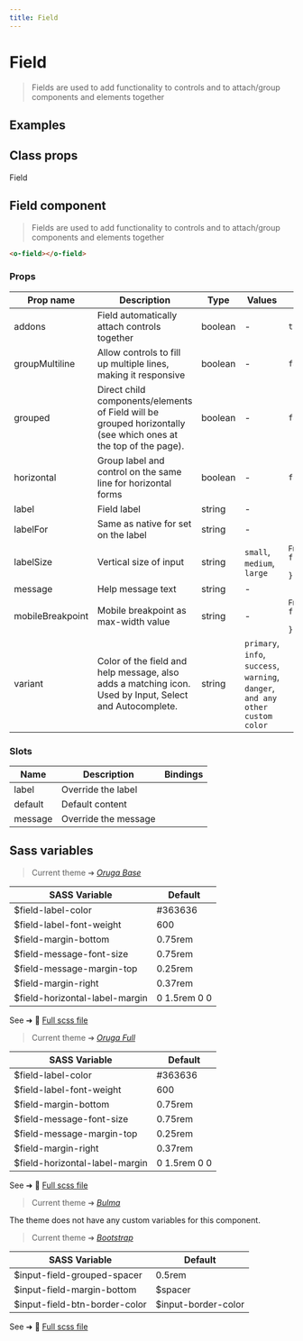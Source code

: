 ```yaml
---
title: Field
---
```


# Field

<div class="vp-doc">

> Fields are used to add functionality to controls and to attach/group components and elements together

<Carbon />
</div>

<div class="vp-example">

## Examples

<example-field />

</div>
<div class="vp-example">

## Class props

Field

</div>

<div class="vp-doc">

## Field component

> Fields are used to add functionality to controls and to attach/group components and elements together

```html
<o-field></o-field>
```

### Props

| Prop name        | Description                                                                                                         | Type    | Values                                                                          | Default                                                                                                                                                     |
| ---------------- | ------------------------------------------------------------------------------------------------------------------- | ------- | ------------------------------------------------------------------------------- | ----------------------------------------------------------------------------------------------------------------------------------------------------------- |
| addons           | Field automatically attach controls together                                                                        | boolean | -                                                                               | <code style='white-space: nowrap; padding: 0;'>true</code>                                                                                                  |
| groupMultiline   | Allow controls to fill up multiple lines, making it responsive                                                      | boolean | -                                                                               | <code style='white-space: nowrap; padding: 0;'>false</code>                                                                                                 |
| grouped          | Direct child components/elements of Field will be grouped horizontally<br/>(see which ones at the top of the page). | boolean | -                                                                               | <code style='white-space: nowrap; padding: 0;'>false</code>                                                                                                 |
| horizontal       | Group label and control on the same line for horizontal forms                                                       | boolean | -                                                                               | <code style='white-space: nowrap; padding: 0;'>false</code>                                                                                                 |
| label            | Field label                                                                                                         | string  | -                                                                               |                                                                                                                                                             |
| labelFor         | Same as native for set on the label                                                                                 | string  | -                                                                               |                                                                                                                                                             |
| labelSize        | Vertical size of input                                                                                              | string  | `small`, `medium`, `large`                                                      | <div><small>From <b>config</b>:</small></div><code style='white-space: nowrap; padding: 0;'>field: {<br>&nbsp;&nbsp;labelsize: undefined<br>}</code>        |
| message          | Help message text                                                                                                   | string  | -                                                                               |                                                                                                                                                             |
| mobileBreakpoint | Mobile breakpoint as max-width value                                                                                | string  | -                                                                               | <div><small>From <b>config</b>:</small></div><code style='white-space: nowrap; padding: 0;'>field: {<br>&nbsp;&nbsp;mobileBreakpoint: undefined<br>}</code> |
| variant          | Color of the field and help message, also adds a matching icon.<br/>Used by Input, Select and Autocomplete.         | string  | `primary`, `info`, `success`, `warning`, `danger`, `and any other custom color` |                                                                                                                                                             |

### Slots

| Name    | Description          | Bindings |
| ------- | -------------------- | -------- |
| label   | Override the label   |          |
| default | Default content      |          |
| message | Override the message |          |

</div>

<div class="vp-doc">

## Sass variables

<div class="theme-orugabase">

> Current theme ➜ _[Oruga Base](https://github.com/oruga-ui/theme-oruga)_

| SASS Variable                  | Default      |
| ------------------------------ | ------------ |
| $field-label-color             | #363636      |
| $field-label-font-weight       | 600          |
| $field-margin-bottom           | 0.75rem      |
| $field-message-font-size       | 0.75rem      |
| $field-message-margin-top      | 0.25rem      |
| $field-margin-right            | 0.37rem      |
| $field-horizontal-label-margin | 0 1.5rem 0 0 |

See ➜ 📄 [Full scss file](https://github.com/oruga-ui/theme-oruga/tree/main/src/assets/scss/components/_field.scss)

</div><div class="theme-orugafull">

> Current theme ➜ _[Oruga Full](https://github.com/oruga-ui/theme-oruga)_

| SASS Variable                  | Default      |
| ------------------------------ | ------------ |
| $field-label-color             | #363636      |
| $field-label-font-weight       | 600          |
| $field-margin-bottom           | 0.75rem      |
| $field-message-font-size       | 0.75rem      |
| $field-message-margin-top      | 0.25rem      |
| $field-margin-right            | 0.37rem      |
| $field-horizontal-label-margin | 0 1.5rem 0 0 |

See ➜ 📄 [Full scss file](https://github.com/oruga-ui/theme-oruga/tree/main/src/assets/scss/components/_field.scss)

</div><div class="theme-bulma">

> Current theme ➜ _[Bulma](https://github.com/oruga-ui/theme-bulma)_

<p>The theme does not have any custom variables for this component.</p>
</div><div class="theme-bootstrap">

> Current theme ➜ _[Bootstrap](https://github.com/oruga-ui/theme-bootstrap)_

| SASS Variable                 | Default             |
| ----------------------------- | ------------------- |
| $input-field-grouped-spacer   | 0.5rem              |
| $input-field-margin-bottom    | $spacer             |
| $input-field-btn-border-color | $input-border-color |

See ➜ 📄 [Full scss file](https://github.com/oruga-ui/theme-bootstrap/tree/main/src/assets/scss/components/_field.scss)

</div>

</div>
